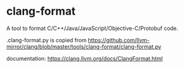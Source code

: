 # clang-format

A tool to format C/C++/Java/JavaScript/Objective-C/Protobuf code.

.clang-format.py is copied from
https://github.com/llvm-mirror/clang/blob/master/tools/clang-format/clang-format.py

documentation:
https://clang.llvm.org/docs/ClangFormat.html

